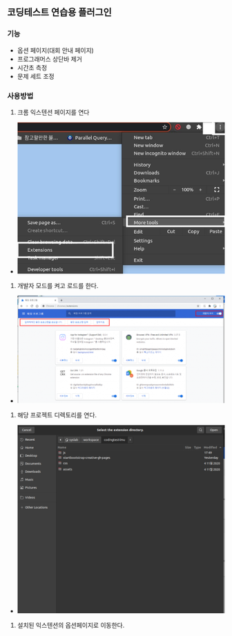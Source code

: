 ## 코딩테스트 연습용 플러그인

### 기능
 * 옵션 페이지(대회 안내 페이지)
 * 프로그래머스 상단바 제거
 * 시간초 측정
 * 문제 세트 조정

### 사용방법
 1. 크롬 익스텐션 페이지를 연다
   * ![1](1.jpg)
 1. 개발자 모드를 켜고 로드를 한다.
   * ![2](2.png)
 1. 해당 프로젝트 디렉토리를 연다.
   * ![3](3.png)

 1. 설치된 익스텐션의 옵션페이지로 이동한다.
